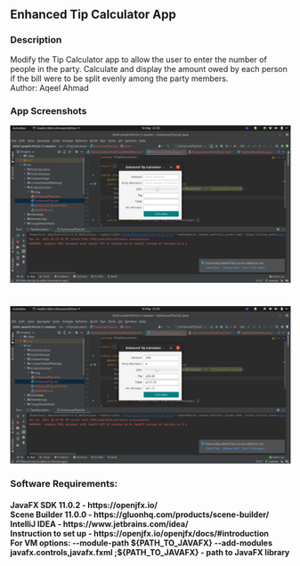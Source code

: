 <h2> Enhanced Tip Calculator App </h2> 

<h3> Description </h3>
Modify the Tip Calculator app to allow the user to enter the number of people in the party. Calculate and display the amount owed by each person if the bill were to be split evenly among the party members.
<br>Author: Aqeel Ahmad

<h3> App Screenshots </h3>

![](img/ss1.png)
#
![](img/ss2.png)

<h3> Software Requirements: </h3>
<h4>JavaFX SDK 11.0.2 -  https://openjfx.io/ <br>
Scene Builder 11.0.0 - https://gluonhq.com/products/scene-builder/ <br>
IntelliJ IDEA - https://www.jetbrains.com/idea/ <br>
Instruction to set up - https://openjfx.io/openjfx/docs/#introduction <br> 
For VM options: --module-path ${PATH_TO_JAVAFX} --add-modules javafx.controls,javafx.fxml ;${PATH_TO_JAVAFX} - path to JavaFX library </h4>




